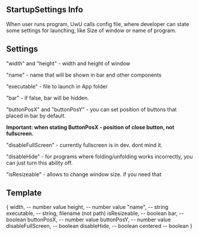 ## StartupSettings Info

When user runs program, UwU calls config file, where developer can state some settings for launching, like Size of window or name of program. 

## Settings
"width" and "height" - width and height of window

"name" - name that will be shown in bar and other components

"executable" - file to launch in App folder

"bar" - if false, bar will be hidden.

"buttonPosX" and "buttonPosY" - you can set position of buttons that placed in bar by default. 

**Important: when stating ButtonPosX - position of close button, not fullscreen.**

"disableFullScreen" - currently fullscreen is in dev. dont mind it.

"disableHide" - for programs where folding/unfolding works incorrectly, you can just turn this ability off.

"isResizeable" - allows to change window size. if you need that

## Template

{
    width, -- number value
    height, -- number value
    "name", -- string
    executable, -- string, filename (not path)
    isResizeable, -- boolean
    bar, -- boolean
    buttonPosX, -- number value
    buttonPosY, -- number value
    disableFullScreen, -- boolean
    disableHide, -- boolean
    centered -- boolean
}